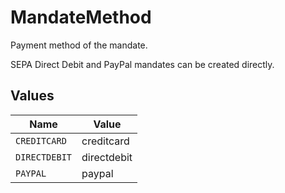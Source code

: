 # MandateMethod

Payment method of the mandate.

SEPA Direct Debit and PayPal mandates can be created directly.


## Values

| Name          | Value         |
| ------------- | ------------- |
| `CREDITCARD`  | creditcard    |
| `DIRECTDEBIT` | directdebit   |
| `PAYPAL`      | paypal        |